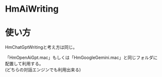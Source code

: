 # HmAiWriting

# 使い方

HmChatGptWritingと考え方は同じ。  

「HmOpenAiGpt.mac」もしくは「HmGoogleGemini.mac」と同じフォルダに配置して利用する。  
(どちらの対話エンジンでも利用出来る)

